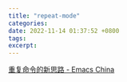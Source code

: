```yaml
---
title: "repeat-mode"
categories: 
date: 2022-11-14 01:37:52 +0800
tags: 
excerpt: 
---
```




[重复命令的新思路 - Emacs China](https://emacs-china.org/t/topic/21118)







